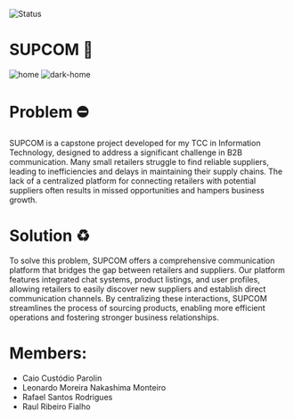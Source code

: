 ![Status](https://img.shields.io/badge/status-em%20constru%C3%A7%C3%A3o-yellow)

# SUPCOM 🧭
![home](https://github.com/user-attachments/assets/78fc2c54-9ffb-4549-b3bd-288827a532ce)
![dark-home](https://github.com/user-attachments/assets/7a64bf6b-0d57-4e5e-b5f3-f7ee5f5de945)

# Problem ⛔
SUPCOM is a capstone project developed for my TCC in Information Technology, designed to address a significant challenge in B2B communication. Many small retailers struggle to find reliable suppliers, leading to inefficiencies and delays in maintaining their supply chains. The lack of a centralized platform for connecting retailers with potential suppliers often results in missed opportunities and hampers business growth.

# Solution ♻
To solve this problem, SUPCOM offers a comprehensive communication platform that bridges the gap between retailers and suppliers. Our platform features integrated chat systems, product listings, and user profiles, allowing retailers to easily discover new suppliers and establish direct communication channels. By centralizing these interactions, SUPCOM streamlines the process of sourcing products, enabling more efficient operations and fostering stronger business relationships.

# Members:
- Caio Custódio Parolin
- Leonardo Moreira Nakashima Monteiro
- Rafael Santos Rodrigues
- Raul Ribeiro Fialho
